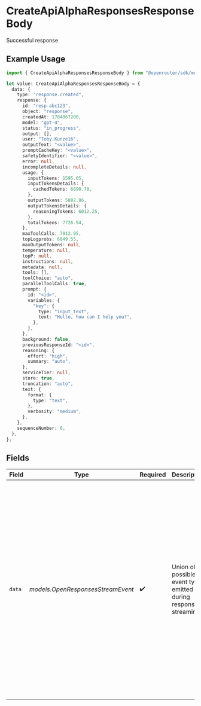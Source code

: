 # CreateApiAlphaResponsesResponseBody

Successful response

## Example Usage

```typescript
import { CreateApiAlphaResponsesResponseBody } from "@openrouter/sdk/models/operations";

let value: CreateApiAlphaResponsesResponseBody = {
  data: {
    type: "response.created",
    response: {
      id: "resp-abc123",
      object: "response",
      createdAt: 1704067200,
      model: "gpt-4",
      status: "in_progress",
      output: [],
      user: "Toby.Kunze16",
      outputText: "<value>",
      promptCacheKey: "<value>",
      safetyIdentifier: "<value>",
      error: null,
      incompleteDetails: null,
      usage: {
        inputTokens: 1595.05,
        inputTokensDetails: {
          cachedTokens: 6890.78,
        },
        outputTokens: 5882.86,
        outputTokensDetails: {
          reasoningTokens: 6012.25,
        },
        totalTokens: 7726.94,
      },
      maxToolCalls: 7012.95,
      topLogprobs: 6849.55,
      maxOutputTokens: null,
      temperature: null,
      topP: null,
      instructions: null,
      metadata: null,
      tools: [],
      toolChoice: "auto",
      parallelToolCalls: true,
      prompt: {
        id: "<id>",
        variables: {
          "key": {
            type: "input_text",
            text: "Hello, how can I help you?",
          },
        },
      },
      background: false,
      previousResponseId: "<id>",
      reasoning: {
        effort: "high",
        summary: "auto",
      },
      serviceTier: null,
      store: true,
      truncation: "auto",
      text: {
        format: {
          type: "text",
        },
        verbosity: "medium",
      },
    },
    sequenceNumber: 0,
  },
};
```

## Fields

| Field                                                                                                                                                                                                                                                                                                                                                                                                                 | Type                                                                                                                                                                                                                                                                                                                                                                                                                  | Required                                                                                                                                                                                                                                                                                                                                                                                                              | Description                                                                                                                                                                                                                                                                                                                                                                                                           | Example                                                                                                                                                                                                                                                                                                                                                                                                               |
| --------------------------------------------------------------------------------------------------------------------------------------------------------------------------------------------------------------------------------------------------------------------------------------------------------------------------------------------------------------------------------------------------------------------- | --------------------------------------------------------------------------------------------------------------------------------------------------------------------------------------------------------------------------------------------------------------------------------------------------------------------------------------------------------------------------------------------------------------------- | --------------------------------------------------------------------------------------------------------------------------------------------------------------------------------------------------------------------------------------------------------------------------------------------------------------------------------------------------------------------------------------------------------------------- | --------------------------------------------------------------------------------------------------------------------------------------------------------------------------------------------------------------------------------------------------------------------------------------------------------------------------------------------------------------------------------------------------------------------- | --------------------------------------------------------------------------------------------------------------------------------------------------------------------------------------------------------------------------------------------------------------------------------------------------------------------------------------------------------------------------------------------------------------------- |
| `data`                                                                                                                                                                                                                                                                                                                                                                                                                | *models.OpenResponsesStreamEvent*                                                                                                                                                                                                                                                                                                                                                                                     | :heavy_check_mark:                                                                                                                                                                                                                                                                                                                                                                                                    | Union of all possible event types emitted during response streaming                                                                                                                                                                                                                                                                                                                                                   | {<br/>"type": "response.created",<br/>"response": {<br/>"id": "resp-abc123",<br/>"object": "response",<br/>"created_at": 1704067200,<br/>"model": "gpt-4",<br/>"status": "in_progress",<br/>"output": [],<br/>"tools": [],<br/>"tool_choice": "auto",<br/>"parallel_tool_calls": true,<br/>"error": null,<br/>"incomplete_details": null,<br/>"metadata": null,<br/>"instructions": null,<br/>"temperature": null,<br/>"top_p": null,<br/>"max_output_tokens": null<br/>},<br/>"sequence_number": 0<br/>} |